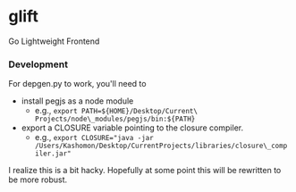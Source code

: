 glift
=====

Go Lightweight Frontend


### Development

For depgen.py to work, you'll need to
  - install pegjs as a node module
    - e.g., `export PATH=${HOME}/Desktop/Current\ Projects/node\_modules/pegjs/bin:${PATH}`
  - export a CLOSURE variable pointing to the closure compiler.
    - e.g., `export CLOSURE="java -jar /Users/Kashomon/Desktop/CurrentProjects/libraries/closure\_compiler.jar"`

I realize this is a bit hacky.  Hopefully at some point this will be rewritten
to be more robust.
